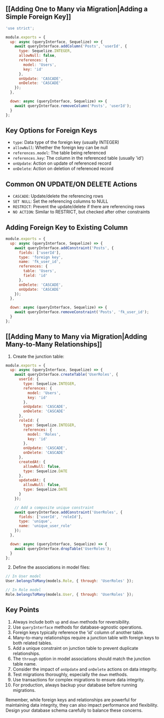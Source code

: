 
## [[Adding One to Many via Migration|Adding a Simple Foreign Key]]

```javascript
'use strict';

module.exports = {
  up: async (queryInterface, Sequelize) => {
    await queryInterface.addColumn('Posts', 'userId', {
      type: Sequelize.INTEGER,
      allowNull: false,
      references: {
        model: 'Users',
        key: 'id'
      },
      onUpdate: 'CASCADE',
      onDelete: 'CASCADE'
    });
  },

  down: async (queryInterface, Sequelize) => {
    await queryInterface.removeColumn('Posts', 'userId');
  }
};
```

## Key Options for Foreign Keys

- `type`: Data type of the foreign key (usually INTEGER)
- `allowNull`: Whether the foreign key can be null
- `references.model`: The table being referenced
- `references.key`: The column in the referenced table (usually 'id')
- `onUpdate`: Action on update of referenced record
- `onDelete`: Action on deletion of referenced record

## Common ON UPDATE/ON DELETE Actions

- `CASCADE`: Update/delete the referencing rows
- `SET NULL`: Set the referencing columns to NULL
- `RESTRICT`: Prevent the update/delete if there are referencing rows
- `NO ACTION`: Similar to RESTRICT, but checked after other constraints

## Adding Foreign Key to Existing Column

```javascript
module.exports = {
  up: async (queryInterface, Sequelize) => {
    await queryInterface.addConstraint('Posts', {
      fields: ['userId'],
      type: 'foreign key',
      name: 'fk_user_id',
      references: {
        table: 'Users',
        field: 'id'
      },
      onDelete: 'CASCADE',
      onUpdate: 'CASCADE'
    });
  },

  down: async (queryInterface, Sequelize) => {
    await queryInterface.removeConstraint('Posts', 'fk_user_id');
  }
};
```

## [[Adding Many to Many via Migration|Adding Many-to-Many Relationships]]

1. Create the junction table:

```javascript
module.exports = {
  up: async (queryInterface, Sequelize) => {
    await queryInterface.createTable('UserRoles', {
      userId: {
        type: Sequelize.INTEGER,
        references: {
          model: 'Users',
          key: 'id'
        },
        onUpdate: 'CASCADE',
        onDelete: 'CASCADE'
      },
      roleId: {
        type: Sequelize.INTEGER,
        references: {
          model: 'Roles',
          key: 'id'
        },
        onUpdate: 'CASCADE',
        onDelete: 'CASCADE'
      },
      createdAt: {
        allowNull: false,
        type: Sequelize.DATE
      },
      updatedAt: {
        allowNull: false,
        type: Sequelize.DATE
      }
    });

    // Add a composite unique constraint
    await queryInterface.addConstraint('UserRoles', {
      fields: ['userId', 'roleId'],
      type: 'unique',
      name: 'unique_user_role'
    });
  },

  down: async (queryInterface, Sequelize) => {
    await queryInterface.dropTable('UserRoles');
  }
};
```

2. Define the associations in model files:

```javascript
// In User model
User.belongsToMany(models.Role, { through: 'UserRoles' });

// In Role model
Role.belongsToMany(models.User, { through: 'UserRoles' });
```

## Key Points

1. Always include both `up` and `down` methods for reversibility.
2. Use `queryInterface` methods for database-agnostic operations.
3. Foreign keys typically reference the 'id' column of another table.
4. Many-to-many relationships require a junction table with foreign keys to both related tables.
5. Add a unique constraint on junction table to prevent duplicate relationships.
6. The `through` option in model associations should match the junction table name.
7. Consider the impact of `onUpdate` and `onDelete` actions on data integrity.
8. Test migrations thoroughly, especially the `down` methods.
9. Use transactions for complex migrations to ensure data integrity.
10. For production, always backup your database before running migrations.

Remember, while foreign keys and relationships are powerful for maintaining data integrity, they can also impact performance and flexibility. Design your database schema carefully to balance these concerns.